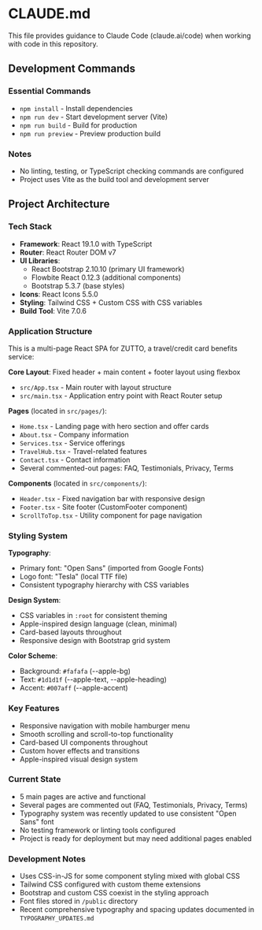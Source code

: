 # CLAUDE.md

This file provides guidance to Claude Code (claude.ai/code) when working with code in this repository.

## Development Commands

### Essential Commands
- `npm install` - Install dependencies
- `npm run dev` - Start development server (Vite)
- `npm run build` - Build for production
- `npm run preview` - Preview production build

### Notes
- No linting, testing, or TypeScript checking commands are configured
- Project uses Vite as the build tool and development server

## Project Architecture

### Tech Stack
- **Framework**: React 19.1.0 with TypeScript
- **Router**: React Router DOM v7
- **UI Libraries**: 
  - React Bootstrap 2.10.10 (primary UI framework)
  - Flowbite React 0.12.3 (additional components)
  - Bootstrap 5.3.7 (base styles)
- **Icons**: React Icons 5.5.0
- **Styling**: Tailwind CSS + Custom CSS with CSS variables
- **Build Tool**: Vite 7.0.6

### Application Structure
This is a multi-page React SPA for ZUTTO, a travel/credit card benefits service:

**Core Layout**: Fixed header + main content + footer layout using flexbox
- `src/App.tsx` - Main router with layout structure
- `src/main.tsx` - Application entry point with React Router setup

**Pages** (located in `src/pages/`):
- `Home.tsx` - Landing page with hero section and offer cards
- `About.tsx` - Company information
- `Services.tsx` - Service offerings  
- `TravelHub.tsx` - Travel-related features
- `Contact.tsx` - Contact information
- Several commented-out pages: FAQ, Testimonials, Privacy, Terms

**Components** (located in `src/components/`):
- `Header.tsx` - Fixed navigation bar with responsive design
- `Footer.tsx` - Site footer (CustomFooter component)
- `ScrollToTop.tsx` - Utility component for page navigation

### Styling System

**Typography**: 
- Primary font: "Open Sans" (imported from Google Fonts)
- Logo font: "Tesla" (local TTF file)
- Consistent typography hierarchy with CSS variables

**Design System**:
- CSS variables in `:root` for consistent theming
- Apple-inspired design language (clean, minimal)
- Card-based layouts throughout
- Responsive design with Bootstrap grid system

**Color Scheme**:
- Background: `#fafafa` (--apple-bg)
- Text: `#1d1d1f` (--apple-text, --apple-heading)  
- Accent: `#007aff` (--apple-accent)

### Key Features
- Responsive navigation with mobile hamburger menu
- Smooth scrolling and scroll-to-top functionality
- Card-based UI components throughout
- Custom hover effects and transitions
- Apple-inspired visual design system

### Current State
- 5 main pages are active and functional
- Several pages are commented out (FAQ, Testimonials, Privacy, Terms)
- Typography system was recently updated to use consistent "Open Sans" font
- No testing framework or linting tools configured
- Project is ready for deployment but may need additional pages enabled

### Development Notes
- Uses CSS-in-JS for some component styling mixed with global CSS
- Tailwind CSS configured with custom theme extensions
- Bootstrap and custom CSS coexist in the styling approach
- Font files stored in `/public` directory
- Recent comprehensive typography and spacing updates documented in `TYPOGRAPHY_UPDATES.md`